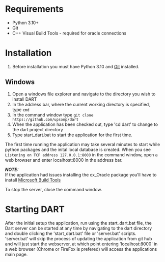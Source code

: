 # Requirements
* Python 3.10+
* Git
* C++ Visual Build Tools - required for oracle connections

# Installation
1. Before installation you must have Python 3.10 and [Git](https://git-scm.com/) installed.

## Windows
1. Open a windows file explorer and navigate to the directory you wish to install DART
1. In the address bar, where the current working directory is specified, type `cmd`
1. In the command window type `git clone https://github.com/upsonp/dart`
1. When the application has been checked out, type 'cd dart' to change to the dart project directory
1. Type start_dart.bat to start the application for the first time.

The first time running the application may take several minutes to start while python packages and the inital local database is created. When you see `Listening on TCP address 127.0.0.1:8000` in the command window, open a web browser and enter localhost:8000 in the address bar.

***NOTE:***  
If the application had issues installing the cx_Oracle package you'll have to install [Microsoft Build Tools](https://visualstudio.microsoft.com/downloads/)

To stop the server, close the command window.

# Starting DART

After the initial setup the application, run using the start_dart.bat file, the Dart server can be started at any time by navigating to the dart directory and double clicking the 'start_dart.bat' file or 'server.bat' scripts. 'server.bat' will skip the process of updating the application from git hub and will just start the webserver, at which point entering 'localhost:8000' in a web browser (Chrome or FireFox is prefered) will access the applications main page.
